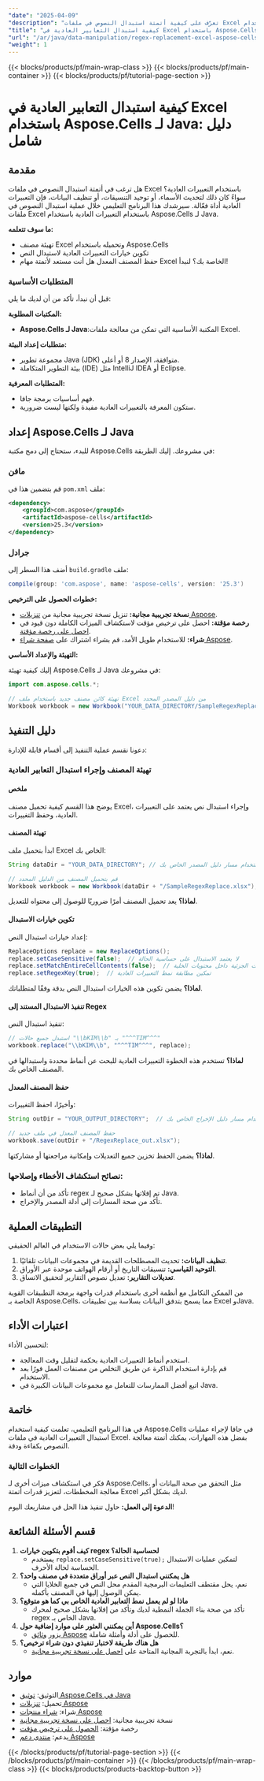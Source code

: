 ```yaml
---
"date": "2025-04-09"
"description": "تعرّف على كيفية أتمتة استبدال النصوص في ملفات Excel باستخدام التعبيرات العادية باستخدام Aspose.Cells لجافا. يغطي هذا الدليل خطوة بخطوة التهيئة والتكوين والتطبيقات العملية."
"title": "كيفية استبدال التعابير العادية في Excel باستخدام Aspose.Cells لـ Java - دليل شامل"
"url": "/ar/java/data-manipulation/regex-replacement-excel-aspose-cells-java-guide/"
"weight": 1
---
```


{{< blocks/products/pf/main-wrap-class >}}
{{< blocks/products/pf/main-container >}}
{{< blocks/products/pf/tutorial-page-section >}}


# كيفية استبدال التعابير العادية في Excel باستخدام Aspose.Cells لـ Java: دليل شامل

## مقدمة

هل ترغب في أتمتة استبدال النصوص في ملفات Excel باستخدام التعبيرات العادية؟ سواءً كان ذلك لتحديث الأسماء، أو توحيد التنسيقات، أو تنظيف البيانات، فإن التعبيرات العادية أداة فعّالة. سيرشدك هذا البرنامج التعليمي خلال عملية استبدال النصوص في ملفات Excel باستخدام التعبيرات العادية باستخدام Aspose.Cells لـ Java.

**ما سوف تتعلمه:**
- تهيئة مصنف Excel وتحميله باستخدام Aspose.Cells
- تكوين خيارات التعبيرات العادية لاستبدال النص
- حفظ المصنف المعدل
هل أنت مستعد لأتمتة مهام Excel الخاصة بك؟ لنبدأ!

### المتطلبات الأساسية

قبل أن نبدأ، تأكد من أن لديك ما يلي:

**المكتبات المطلوبة:**
- **Aspose.Cells لـ Java**:المكتبة الأساسية التي تمكن من معالجة ملفات Excel.

**متطلبات إعداد البيئة:**
- مجموعة تطوير Java (JDK) متوافقة، الإصدار 8 أو أعلى.
- بيئة التطوير المتكاملة (IDE) مثل IntelliJ IDEA أو Eclipse.

**المتطلبات المعرفية:**
- فهم أساسيات برمجة جافا.
- ستكون المعرفة بالتعبيرات العادية مفيدة ولكنها ليست ضرورية.

## إعداد Aspose.Cells لـ Java

للبدء، ستحتاج إلى دمج مكتبة Aspose.Cells في مشروعك. إليك الطريقة:

### مافن
قم بتضمين هذا في `pom.xml` ملف:
```xml
<dependency>
    <groupId>com.aspose</groupId>
    <artifactId>aspose-cells</artifactId>
    <version>25.3</version>
</dependency>
```

### جرادل
أضف هذا السطر إلى `build.gradle` ملف:
```gradle
compile(group: 'com.aspose', name: 'aspose-cells', version: '25.3')
```

**خطوات الحصول على الترخيص:**
- **نسخة تجريبية مجانية:** تنزيل نسخة تجريبية مجانية من [تنزيلات Aspose](https://releases.aspose.com/cells/java/).
- **رخصة مؤقتة:** احصل على ترخيص مؤقت لاستكشاف الميزات الكاملة دون قيود في [احصل على رخصة مؤقتة](https://purchase.aspose.com/temporary-license/).
- **شراء:** للاستخدام طويل الأمد، قم بشراء اشتراك على [صفحة شراء Aspose](https://purchase.aspose.com/buy).

**التهيئة والإعداد الأساسي:**

إليك كيفية تهيئة Aspose.Cells لـ Java في مشروعك:
```java
import com.aspose.cells.*;

// تهيئة كائن مصنف جديد باستخدام ملف Excel من دليل المصدر المحدد
Workbook workbook = new Workbook("YOUR_DATA_DIRECTORY/SampleRegexReplace.xlsx");
```

## دليل التنفيذ

دعونا نقسم عملية التنفيذ إلى أقسام قابلة للإدارة:

### تهيئة المصنف وإجراء استبدال التعابير العادية

#### ملخص
يوضح هذا القسم كيفية تحميل مصنف Excel، وإجراء استبدال نص يعتمد على التعبيرات العادية، وحفظ التغييرات.

#### تهيئة المصنف
ابدأ بتحميل ملف Excel الخاص بك:
```java
String dataDir = "YOUR_DATA_DIRECTORY"; // التحديث باستخدام مسار دليل المصدر الخاص بك

// قم بتحميل المصنف من الدليل المحدد
Workbook workbook = new Workbook(dataDir + "/SampleRegexReplace.xlsx");
```
**لماذا؟** يعد تحميل المصنف أمرًا ضروريًا للوصول إلى محتواه للتعديل.

#### تكوين خيارات الاستبدال
إعداد خيارات استبدال النص:
```java
ReplaceOptions replace = new ReplaceOptions();
replace.setCaseSensitive(false);  // لا يعتمد الاستبدال على حساسية الحالة
replace.setMatchEntireCellContents(false);  // يسمح بالمطابقات الجزئية داخل محتويات الخلية
replace.setRegexKey(true);  // تمكين مطابقة نمط التعبيرات العادية
```
**لماذا؟** يضمن تكوين هذه الخيارات استبدال النص بدقة وفقًا لمتطلباتك.

#### تنفيذ الاستبدال المستند إلى Regex
تنفيذ استبدال النص:
```java
// استبدل جميع حالات "\\bKIM\\b" بـ "^^^TIM^^^"
workbook.replace("\\bKIM\\b", "^^^TIM^^^", replace);
```
**لماذا؟** تستخدم هذه الخطوة التعبيرات العادية للبحث عن أنماط محددة واستبدالها في المصنف الخاص بك.

#### حفظ المصنف المعدل
وأخيرًا، احفظ التغييرات:
```java
String outDir = "YOUR_OUTPUT_DIRECTORY";  // التحديث باستخدام مسار دليل الإخراج الخاص بك

// حفظ المصنف المعدل في ملف جديد
workbook.save(outDir + "/RegexReplace_out.xlsx");
```
**لماذا؟** يضمن الحفظ تخزين جميع التعديلات وإمكانية مراجعتها أو مشاركتها.

### نصائح استكشاف الأخطاء وإصلاحها:
- تأكد من أن أنماط regex تم إفلاتها بشكل صحيح لـ Java.
- تأكد من صحة المسارات إلى أدلة المصدر والإخراج.

## التطبيقات العملية

وفيما يلي بعض حالات الاستخدام في العالم الحقيقي:
1. **تنظيف البيانات:** تحديث المصطلحات القديمة في مجموعات البيانات تلقائيًا.
2. **التوحيد القياسي:** تنسيقات التاريخ أو أرقام الهواتف موحدة عبر الأوراق.
3. **تعديلات التقارير:** تعديل نصوص التقارير لتحقيق الاتساق.

من الممكن التكامل مع أنظمة أخرى باستخدام قدرات واجهة برمجة التطبيقات القوية الخاصة بـ Aspose.Cells، مما يسمح بتدفق البيانات بسلاسة بين تطبيقات Excel وJava.

## اعتبارات الأداء

لتحسين الأداء:
- استخدم أنماط التعبيرات العادية بحكمة لتقليل وقت المعالجة.
- قم بإدارة استخدام الذاكرة عن طريق التخلص من مصنفات العمل فورًا بعد الاستخدام.
- اتبع أفضل الممارسات للتعامل مع مجموعات البيانات الكبيرة في Java.

## خاتمة

في هذا البرنامج التعليمي، تعلمت كيفية استخدام Aspose.Cells في جافا لإجراء عمليات استبدال التعبيرات العادية في ملفات Excel. بفضل هذه المهارات، يمكنك أتمتة معالجة النصوص بكفاءة ودقة.

### الخطوات التالية
فكر في استكشاف ميزات أخرى لـ Aspose.Cells، مثل التحقق من صحة البيانات أو معالجة المخططات، لتعزيز قدرات أتمتة Excel لديك بشكل أكبر.

**الدعوة إلى العمل:** حاول تنفيذ هذا الحل في مشاريعك اليوم!

## قسم الأسئلة الشائعة

1. **كيف أقوم بتكوين خيارات regex لحساسية الحالة؟**
   - يستخدم `replace.setCaseSensitive(true);` لتمكين عمليات الاستبدال الحساسة لحالة الأحرف.
2. **هل يمكنني استبدال النص عبر أوراق متعددة في مصنف واحد؟**
   - نعم، يحل مقتطف التعليمات البرمجية المقدم محل النص في جميع الخلايا التي يمكن الوصول إليها في المصنف بأكمله.
3. **ماذا لو لم يعمل نمط التعابير العادية الخاص بي كما هو متوقع؟**
   - تأكد من صحة بناء الجملة النمطية لديك وتأكد من إفلاتها بشكل صحيح لمحرك regex الخاص بـ Java.
4. **أين يمكنني العثور على موارد إضافية حول Aspose.Cells؟**
   - يزور [وثائق Aspose](https://reference.aspose.com/cells/java/) للحصول على أدلة وأمثلة شاملة.
5. **هل هناك طريقة لاختبار تنفيذي دون شراء ترخيص؟**
   - نعم، ابدأ بالتجربة المجانية المتاحة على [احصل على نسخة تجريبية مجانية](https://releases.aspose.com/cells/java/).

## موارد
- التوثيق: [توثيق Aspose.Cells في Java](https://reference.aspose.com/cells/java/)
- تحميل: [تنزيلات Aspose](https://releases.aspose.com/cells/java/)
- شراء: [شراء منتجات Aspose](https://purchase.aspose.com/buy)
- نسخة تجريبية مجانية: [احصل على نسخة تجريبية مجانية](https://releases.aspose.com/cells/java/)
- رخصة مؤقتة: [الحصول على ترخيص مؤقت](https://purchase.aspose.com/temporary-license/)
- يدعم: [منتدى دعم Aspose](https://forum.aspose.com/c/cells/9)

{{< /blocks/products/pf/tutorial-page-section >}}
{{< /blocks/products/pf/main-container >}}
{{< /blocks/products/pf/main-wrap-class >}}
{{< blocks/products/products-backtop-button >}}